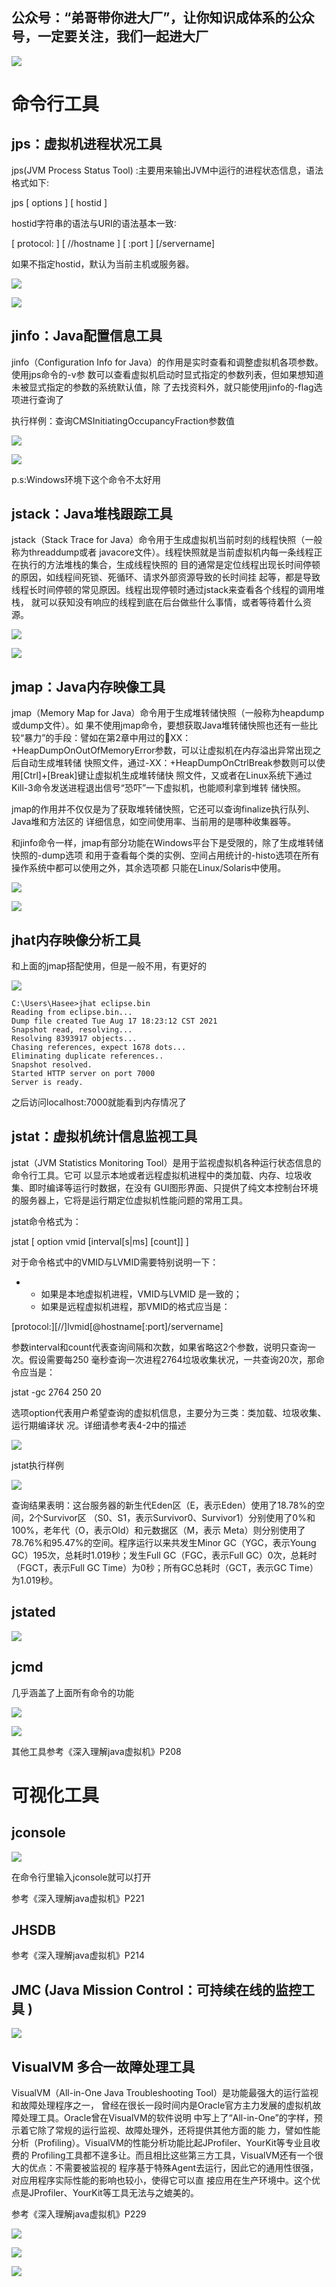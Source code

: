 ## 公众号：“弟哥带你进大厂”，让你知识成体系的公众号，一定要关注，我们一起进大厂




![](https://p3-juejin.byteimg.com/tos-cn-i-k3u1fbpfcp/d1f6cc68debf438b952cfbd0c4b3093c~tplv-k3u1fbpfcp-zoom-1.image)



# 命令行工具



## jps：虚拟机进程状况工具 



jps(JVM Process Status Tool) :主要用来输出JVM中运行的进程状态信息，语法格式如下:

jps [ options ] [ hostid ]

hostid字符串的语法与URI的语法基本一致∶

[ protocol: ] [ //hostname ] [ :port ] [/servername] 

如果不指定hostid，默认为当前主机或服务器。

![](https://p3-juejin.byteimg.com/tos-cn-i-k3u1fbpfcp/97700395c39a47299187c7404efbecc2~tplv-k3u1fbpfcp-zoom-1.image)

![](https://p3-juejin.byteimg.com/tos-cn-i-k3u1fbpfcp/a27fc14e30104264a7e23e41a38cdc79~tplv-k3u1fbpfcp-zoom-1.image)



## jinfo：Java配置信息工具 

jinfo（Configuration Info for Java）的作用是实时查看和调整虚拟机各项参数。使用jps命令的-v参 数可以查看虚拟机启动时显式指定的参数列表，但如果想知道未被显式指定的参数的系统默认值，除 了去找资料外，就只能使用jinfo的-flag选项进行查询了 

执行样例：查询CMSInitiatingOccupancyFraction参数值 

![](https://p3-juejin.byteimg.com/tos-cn-i-k3u1fbpfcp/1080790596be4dff92b5082d597ea66e~tplv-k3u1fbpfcp-zoom-1.image)

![](https://p3-juejin.byteimg.com/tos-cn-i-k3u1fbpfcp/7898e42acbf642f4bc253e281edf119a~tplv-k3u1fbpfcp-zoom-1.image)

p.s:Windows环境下这个命令不太好用

## jstack：Java堆栈跟踪工具 

jstack（Stack Trace for Java）命令用于生成虚拟机当前时刻的线程快照（一般称为threaddump或者 javacore文件）。线程快照就是当前虚拟机内每一条线程正在执行的方法堆栈的集合，生成线程快照的 目的通常是定位线程出现长时间停顿的原因，如线程间死锁、死循环、请求外部资源导致的长时间挂 起等，都是导致线程长时间停顿的常见原因。线程出现停顿时通过jstack来查看各个线程的调用堆栈， 就可以获知没有响应的线程到底在后台做些什么事情，或者等待着什么资源。 

![](https://p3-juejin.byteimg.com/tos-cn-i-k3u1fbpfcp/9a529a8c892549f99ef45acab26dd8f9~tplv-k3u1fbpfcp-zoom-1.image)

![](https://p3-juejin.byteimg.com/tos-cn-i-k3u1fbpfcp/f23230491312401ea09089bc0ea2a5bd~tplv-k3u1fbpfcp-zoom-1.image)



## jmap：Java内存映像工具 

jmap（Memory Map for Java）命令用于生成堆转储快照（一般称为heapdump或dump文件）。如 果不使用jmap命令，要想获取Java堆转储快照也还有一些比较“暴力”的手段：譬如在第2章中用过的XX：+HeapDumpOnOutOfMemoryError参数，可以让虚拟机在内存溢出异常出现之后自动生成堆转储 快照文件，通过-XX：+HeapDumpOnCtrlBreak参数则可以使用[Ctrl]+[Break]键让虚拟机生成堆转储快 照文件，又或者在Linux系统下通过Kill-3命令发送进程退出信号“恐吓”一下虚拟机，也能顺利拿到堆转 储快照。 

jmap的作用并不仅仅是为了获取堆转储快照，它还可以查询finalize执行队列、Java堆和方法区的 详细信息，如空间使用率、当前用的是哪种收集器等。 

和jinfo命令一样，jmap有部分功能在Windows平台下是受限的，除了生成堆转储快照的-dump选项 和用于查看每个类的实例、空间占用统计的-histo选项在所有操作系统中都可以使用之外，其余选项都 只能在Linux/Solaris中使用。 

![](https://p3-juejin.byteimg.com/tos-cn-i-k3u1fbpfcp/c0df432fa3fc43dcbe913774420ea7fb~tplv-k3u1fbpfcp-zoom-1.image)

![](https://p3-juejin.byteimg.com/tos-cn-i-k3u1fbpfcp/89be8d63d25a48098c244d2d255005e1~tplv-k3u1fbpfcp-zoom-1.image)

##

##

## jhat内存映像分析工具

和上面的jmap搭配使用，但是一般不用，有更好的

![](https://p3-juejin.byteimg.com/tos-cn-i-k3u1fbpfcp/e082fa1d19044d8391269b20961be6ce~tplv-k3u1fbpfcp-zoom-1.image)

```
C:\Users\Hasee>jhat eclipse.bin
Reading from eclipse.bin...
Dump file created Tue Aug 17 18:23:12 CST 2021
Snapshot read, resolving...
Resolving 8393917 objects...
Chasing references, expect 1678 dots...
Eliminating duplicate references..
Snapshot resolved.
Started HTTP server on port 7000
Server is ready.
```

之后访问localhost:7000就能看到内存情况了

## jstat：虚拟机统计信息监视工具 

jstat（JVM Statistics Monitoring Tool）是用于监视虚拟机各种运行状态信息的命令行工具。它可 以显示本地或者远程虚拟机进程中的类加载、内存、垃圾收集、即时编译等运行时数据，在没有 GUI图形界面、只提供了纯文本控制台环境的服务器上，它将是运行期定位虚拟机性能问题的常用工具。 

jstat命令格式为：

jstat [ option vmid [interval[s|ms] [count]] ] 

对于命令格式中的VMID与LVMID需要特别说明一下：

-   -   如果是本地虚拟机进程，VMID与LVMID 是一致的；
    -   如果是远程虚拟机进程，那VMID的格式应当是：

[protocol:][//]lvmid[@hostname[:port]/servername] 

参数interval和count代表查询间隔和次数，如果省略这2个参数，说明只查询一次。假设需要每250 毫秒查询一次进程2764垃圾收集状况，一共查询20次，那命令应当是：

jstat -gc 2764 250 20 

选项option代表用户希望查询的虚拟机信息，主要分为三类：类加载、垃圾收集、运行期编译状 况。详细请参考表4-2中的描述

![](https://p3-juejin.byteimg.com/tos-cn-i-k3u1fbpfcp/b0af41ed48774682aeb09e259be84050~tplv-k3u1fbpfcp-zoom-1.image)

jstat执行样例 

![](https://p3-juejin.byteimg.com/tos-cn-i-k3u1fbpfcp/b21cd2bb2610438494b3be6657ed32f7~tplv-k3u1fbpfcp-zoom-1.image)

查询结果表明：这台服务器的新生代Eden区（E，表示Eden）使用了18.78%的空间，2个Survivor区 （S0、S1，表示Survivor0、Survivor1）分别使用了0%和100%，老年代（O，表示Old）和元数据区（M，表示 Meta）则分别使用了78.76%和95.47%的空间。程序运行以来共发生Minor GC（YGC，表示Young GC）195次，总耗时1.019秒；发生Full GC（FGC，表示Full GC）0次，总耗时（FGCT，表示Full GC Time）为0秒；所有GC总耗时（GCT，表示GC Time）为1.019秒。 

## jstated

![](https://p3-juejin.byteimg.com/tos-cn-i-k3u1fbpfcp/1e05757864e24343be9b76ccb1d8bbad~tplv-k3u1fbpfcp-zoom-1.image)




## jcmd

几乎涵盖了上面所有命令的功能

![](https://p3-juejin.byteimg.com/tos-cn-i-k3u1fbpfcp/b755bbcd54ac4d04a519b3a0bf01d986~tplv-k3u1fbpfcp-zoom-1.image)

![](https://p3-juejin.byteimg.com/tos-cn-i-k3u1fbpfcp/6a085b32e19447cea9a2296f97312729~tplv-k3u1fbpfcp-zoom-1.image)


其他工具参考《深入理解java虚拟机》P208



# 可视化工具

## jconsole

![](https://p3-juejin.byteimg.com/tos-cn-i-k3u1fbpfcp/46e98f4d34cc4ef194a41d4a46fb7b3b~tplv-k3u1fbpfcp-zoom-1.image)

在命令行里输入jconsole就可以打开

参考《深入理解java虚拟机》P221

## JHSDB

参考《深入理解java虚拟机》P214

## JMC (Java Mission Control：可持续在线的监控工具 )

![](https://p3-juejin.byteimg.com/tos-cn-i-k3u1fbpfcp/52e6f42701e64b05bcbf3446cdf96e49~tplv-k3u1fbpfcp-zoom-1.image)

## VisualVM 多合一故障处理工具 

VisualVM（All-in-One Java Troubleshooting Tool）是功能最强大的运行监视和故障处理程序之一， 曾经在很长一段时间内是Oracle官方主力发展的虚拟机故障处理工具。Oracle曾在VisualVM的软件说明 中写上了“All-in-One”的字样，预示着它除了常规的运行监视、故障处理外，还将提供其他方面的能 力，譬如性能分析（Profiling）。VisualVM的性能分析功能比起JProfiler、YourKit等专业且收费的 Profiling工具都不遑多让。而且相比这些第三方工具，VisualVM还有一个很大的优点：不需要被监视的 程序基于特殊Agent去运行，因此它的通用性很强，对应用程序实际性能的影响也较小，使得它可以直 接应用在生产环境中。这个优点是JProfiler、YourKit等工具无法与之媲美的。 

参考《深入理解java虚拟机》P229

![](https://p3-juejin.byteimg.com/tos-cn-i-k3u1fbpfcp/cd375671b576478a8c10edddf7c73b9f~tplv-k3u1fbpfcp-zoom-1.image)

![](https://p3-juejin.byteimg.com/tos-cn-i-k3u1fbpfcp/1417536cba63421b9f4312b9b1b03df6~tplv-k3u1fbpfcp-zoom-1.image)

![](https://p3-juejin.byteimg.com/tos-cn-i-k3u1fbpfcp/6735cf82230942e6a709ef693bd268d3~tplv-k3u1fbpfcp-zoom-1.image)

